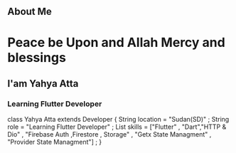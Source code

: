 ## About Me
# Peace be Upon and Allah Mercy and blessings
## I'am Yahya Atta
### Learning Flutter Developer
class Yahya Atta extends Developer {
String location = "Sudan(SD)" ;
String role = "Learning Flutter Developer" ; 
List<String> skills = ["Flutter" , "Dart","HTTP & Dio" , "Firebase Auth ,Firestore , Storage" , "Getx State Managment" , "Provider State Managment"] ; 
}
<!--
**YahyaAtta/YahyaAtta** is a ✨ _special_ ✨ repository because its `README.md` (this file) appears on your GitHub profile.

Here are some ideas to get you started:

- 🔭 I’m currently working on ...
- 🌱 I’m currently learning ...
- 👯 I’m looking to collaborate on ...
- 🤔 I’m looking for help with ...
- 💬 Ask me about ...
- 📫 How to reach me: ...
- 😄 Pronouns: ...
- ⚡ Fun fact: ...
-->
